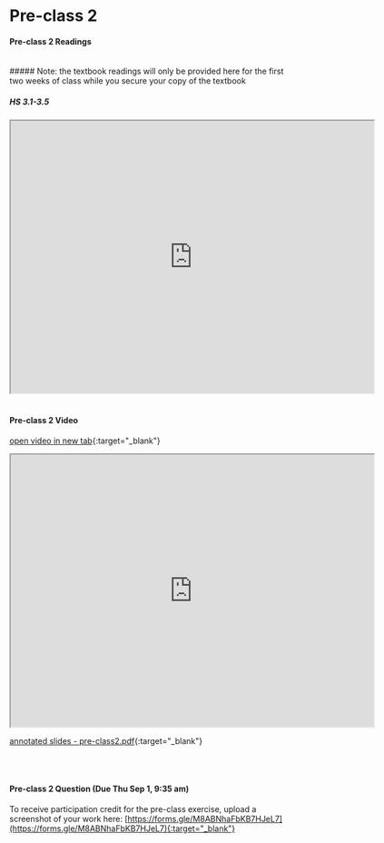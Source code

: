 # Pre-class 2

#### Pre-class 2 Readings

<br>
##### Note: the textbook readings will only be provided here for the first two weeks of class while you secure your copy of the textbook

##### HS 3.1-3.5
<iframe src="https://drive.google.com/file/d/1lC4GySp0Zv_JtMuKcZAx97luvC8gS32z/preview" width="640" height="480" allowfullscreen>
</iframe>

<br>
<br>

#### Pre-class 2 Video

[open video in new tab](https://drive.google.com/file/d/1QI4QClKTP7DMXUtRP5dtewwfi-q3jdW0){:target="_blank"}

<iframe src="https://drive.google.com/file/d/1QI4QClKTP7DMXUtRP5dtewwfi-q3jdW0/preview" width="640" height="480" allowfullscreen>
</iframe>

[annotated slides - pre-class2.pdf](https://drive.google.com/file/d/1vH5JbPaGLjhoWqF9PoB0lJL2GaezHV1b/view?usp=sharing){:target="_blank"}

<br>
<br>

#### Pre-class 2 Question (Due Thu Sep 1, 9:35 am)

To receive participation credit for the pre-class exercise, upload a screenshot of your work here:
[https://forms.gle/M8ABNhaFbKB7HJeL7](https://forms.gle/M8ABNhaFbKB7HJeL7){:target="_blank"}


<br>



